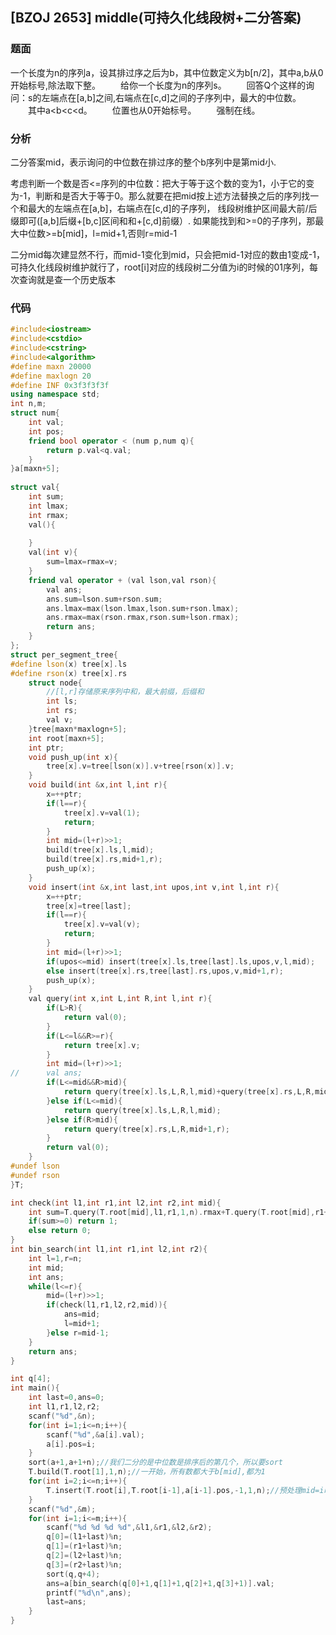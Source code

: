 ## [BZOJ 2653] middle(可持久化线段树+二分答案)

### 题面

一个长度为n的序列a，设其排过序之后为b，其中位数定义为b[n/2]，其中a,b从0开始标号,除法取下整。
　　给你一个长度为n的序列s。
　　回答Q个这样的询问：s的左端点在[a,b]之间,右端点在[c,d]之间的子序列中，最大的中位数。
　　其中a<b<c<d。
　　位置也从0开始标号。
　　强制在线。

### 分析

二分答案mid，表示询问的中位数在排过序的整个b序列中是第mid小.

考虑判断一个数是否<=序列的中位数：把大于等于这个数的变为1，小于它的变为-1，判断和是否大于等于0。那么就要在把mid按上述方法替换之后的序列找一个和最大的左端点在[a,b]，右端点在[c,d]的子序列，
线段树维护区间最大前/后缀即可([a,b]后缀+[b,c]区间和和+[c,d]前缀）.
如果能找到和>=0的子序列，那最大中位数>=b[mid]，l=mid+1,否则r=mid-1

二分mid每次建显然不行，而mid-1变化到mid，只会把mid-1对应的数由1变成-1，可持久化线段树维护就行了，root[i]对应的线段树二分值为i的时候的01序列，每次查询就是查一个历史版本



### 代码

```cpp
#include<iostream>
#include<cstdio>
#include<cstring>
#include<algorithm>
#define maxn 20000
#define maxlogn 20
#define INF 0x3f3f3f3f
using namespace std;
int n,m;
struct num{
	int val;
	int pos;	
	friend bool operator < (num p,num q){
		return p.val<q.val;
	}
}a[maxn+5];
 
struct val{
	int sum;
	int lmax;
	int rmax;
	val(){
		
	}
	val(int v){
		sum=lmax=rmax=v;
	}
	friend val operator + (val lson,val rson){
		val ans;
		ans.sum=lson.sum+rson.sum;
		ans.lmax=max(lson.lmax,lson.sum+rson.lmax);
		ans.rmax=max(rson.rmax,rson.sum+lson.rmax);
		return ans;
	}
}; 
struct per_segment_tree{
#define lson(x) tree[x].ls
#define rson(x) tree[x].rs
	struct node{
		//[l,r]存储原来序列中和，最大前缀，后缀和 
		int ls;
		int rs;
		val v;
	}tree[maxn*maxlogn+5];
	int root[maxn+5];
	int ptr;
	void push_up(int x){
		tree[x].v=tree[lson(x)].v+tree[rson(x)].v;
	}
	void build(int &x,int l,int r){
		x=++ptr;
		if(l==r){
		 	tree[x].v=val(1);
		 	return;
		}
		int mid=(l+r)>>1;
		build(tree[x].ls,l,mid);
		build(tree[x].rs,mid+1,r);
		push_up(x);
	}
	void insert(int &x,int last,int upos,int v,int l,int r){
		x=++ptr;
		tree[x]=tree[last];
		if(l==r){
			tree[x].v=val(v);
			return;
		}
		int mid=(l+r)>>1;
		if(upos<=mid) insert(tree[x].ls,tree[last].ls,upos,v,l,mid);
		else insert(tree[x].rs,tree[last].rs,upos,v,mid+1,r);
		push_up(x);
	}
	val query(int x,int L,int R,int l,int r){
		if(L>R){
			return val(0);
		}
		if(L<=l&&R>=r){
			return tree[x].v;
		}
		int mid=(l+r)>>1;
//		val ans;
		if(L<=mid&&R>mid){
			return query(tree[x].ls,L,R,l,mid)+query(tree[x].rs,L,R,mid+1,r);
		}else if(L<=mid){
			return query(tree[x].ls,L,R,l,mid);
		}else if(R>mid){
			return query(tree[x].rs,L,R,mid+1,r);
		}
		return val(0);
	}
#undef lson
#undef rson
}T;

int check(int l1,int r1,int l2,int r2,int mid){
	int sum=T.query(T.root[mid],l1,r1,1,n).rmax+T.query(T.root[mid],r1+1,l2-1,1,n).sum+T.query(T.root[mid],l2,r2,1,n).lmax;
	if(sum>=0) return 1;
	else return 0;
}
int bin_search(int l1,int r1,int l2,int r2){
	int l=1,r=n;
	int mid;
	int ans;
	while(l<=r){
		mid=(l+r)>>1;
		if(check(l1,r1,l2,r2,mid)){
			ans=mid;
			l=mid+1;
		}else r=mid-1;
	}
	return ans;
}

int q[4];
int main(){
	int last=0,ans=0;
	int l1,r1,l2,r2;
	scanf("%d",&n);
	for(int i=1;i<=n;i++){
		scanf("%d",&a[i].val);
		a[i].pos=i;
	}
	sort(a+1,a+1+n);//我们二分的是中位数是排序后的第几个，所以要sort 
	T.build(T.root[1],1,n);//一开始，所有数都大于b[mid],都为1 
	for(int i=2;i<=n;i++){
		T.insert(T.root[i],T.root[i-1],a[i-1].pos,-1,1,n);//预处理mid=i时的线段树 
	}
	scanf("%d",&m);
	for(int i=1;i<=m;i++){
		scanf("%d %d %d %d",&l1,&r1,&l2,&r2);
		q[0]=(l1+last)%n;
		q[1]=(r1+last)%n;
		q[2]=(l2+last)%n;
		q[3]=(r2+last)%n;
		sort(q,q+4);
		ans=a[bin_search(q[0]+1,q[1]+1,q[2]+1,q[3]+1)].val;
		printf("%d\n",ans);
		last=ans;
	} 
}

```

